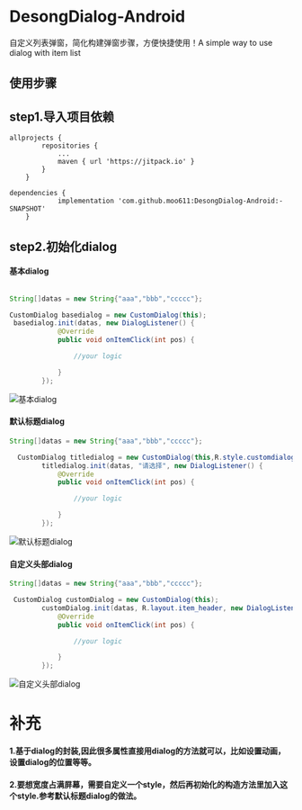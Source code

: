 # DesongDialog-Android
自定义列表弹窗，简化构建弹窗步骤，方便快捷使用！A simple way to use dialog with item list


## 使用步骤
## step1.导入项目依赖
```
allprojects {
		repositories {
			...
			maven { url 'https://jitpack.io' }
		}
	}
```
```
dependencies {
	        implementation 'com.github.moo611:DesongDialog-Android:-SNAPSHOT'
	}
```
## step2.初始化dialog

#### 基本dialog
```java

String[]datas = new String{"aaa","bbb","ccccc"};

CustomDialog basedialog = new CustomDialog(this);
 basedialog.init(datas, new DialogListener() {
            @Override
            public void onItemClick(int pos) {

                //your logic

            }
        });
```
![基本dialog](https://github.com/moo611/DesongDialog-Android/blob/master/app/1%20(1).jpg "基本dialog")


#### 默认标题dialog
```java
String[]datas = new String{"aaa","bbb","ccccc"};

  CustomDialog titledialog = new CustomDialog(this,R.style.customdialog);
        titledialog.init(datas, "请选择", new DialogListener() {
            @Override
            public void onItemClick(int pos) {

                //your logic

            }
        });
```

![默认标题dialog](https://github.com/moo611/DesongDialog-Android/blob/master/app/2%20(1).jpg "默认标题dialog")
#### 自定义头部dialog
```java
String[]datas = new String{"aaa","bbb","ccccc"};

 CustomDialog customDialog = new CustomDialog(this);
        customDialog.init(datas, R.layout.item_header, new DialogListener() {
            @Override
            public void onItemClick(int pos) {

                //your logic

            }
        });
```
![自定义头部dialog](https://github.com/moo611/DesongDialog-Android/blob/master/app/3%20(1).jpg "自定义头部dialog")

# 补充
#### 1.基于dialog的封装,因此很多属性直接用dialog的方法就可以，比如设置动画，设置dialog的位置等等。
#### 2.要想宽度占满屏幕，需要自定义一个style，然后再初始化的构造方法里加入这个style.参考默认标题dialog的做法。
